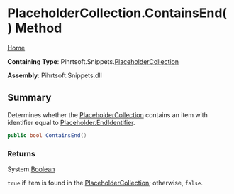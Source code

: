 <a name="_top"></a>

# PlaceholderCollection\.ContainsEnd\(\) Method

[Home](../../../../README.md#_top)

**Containing Type**: Pihrtsoft\.Snippets\.[PlaceholderCollection](../README.md#_top)

**Assembly**: Pihrtsoft\.Snippets\.dll

## Summary

Determines whether the [PlaceholderCollection](../README.md#_top) contains an item with identifier equal to [Placeholder.EndIdentifier](../../Placeholder/EndIdentifier/README.md#_top)\.

```csharp
public bool ContainsEnd()
```

### Returns

System\.[Boolean](https://docs.microsoft.com/en-us/dotnet/api/system.boolean)

`true` if item is found in the [PlaceholderCollection](../README.md#_top); otherwise, `false`\.